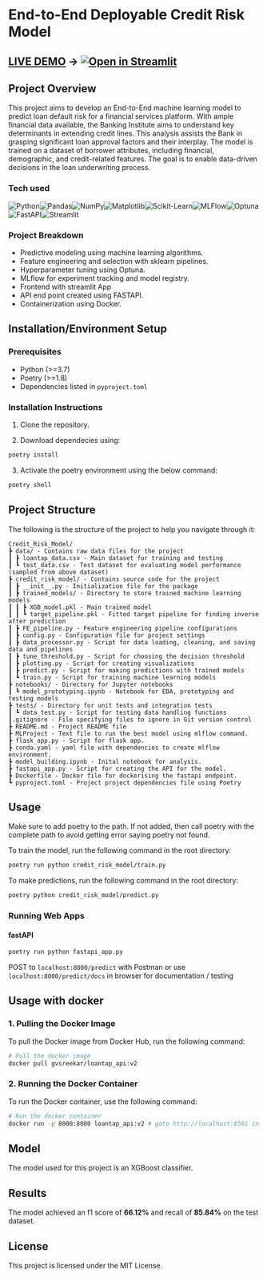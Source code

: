 # End-to-End Deployable Credit Risk Model

## [LIVE DEMO](https://creditriskmodel-aprewf5gesj6uqmo5y3ygx.streamlit.app/) -> [![Open in Streamlit](https://static.streamlit.io/badges/streamlit_badge_black_white.svg)](https://creditriskmodel-aprewf5gesj6uqmo5y3ygx.streamlit.app/)

## Project Overview
This project aims to develop an End-to-End machine learning model to predict loan default risk for a financial services platform.
With ample financial data available, the Banking Institute aims to understand key determinants in extending credit lines. This analysis assists the Bank in grasping significant loan approval factors and their interplay. The model is trained on a dataset of borrower attributes, including financial, demographic, and credit-related features. The goal is to enable data-driven decisions in the loan underwriting process.

### Tech used

![Python](https://img.shields.io/badge/Python-3.8%2B-blue?logo=python)![Pandas](https://img.shields.io/badge/Pandas-1.x-brightgreen?logo=pandas)![NumPy](https://img.shields.io/badge/NumPy-1.x-orange?logo=numpy)![Matplotlib](https://img.shields.io/badge/Matplotlib-3.x-blueviolet?logo=plotly)![Scikit-Learn](https://img.shields.io/badge/Scikit--Learn-0.24%2B-lightgrey?logo=scikit-learn)![MLFlow](https://img.shields.io/badge/MLFlow-1.x-blue?logo=mlflow)![Optuna](https://img.shields.io/badge/Optuna-3.x-red?logo=optuna)![FastAPI](https://img.shields.io/badge/FastAPI-0.85%2B-brightgreen?logo=fastapi)![Streamlit](https://img.shields.io/badge/Streamlit-1.x-orange?logo=streamlit)

### Project Breakdown

* Predictive modeling using machine learning algorithms.
* Feature engineering and selection with sklearn pipelines.
* Hyperparameter tuning using Optuna.
* MLflow for experiment tracking and model registry.
* Frontend with streamlit App
* API end point created using FASTAPI.
* Containerization using Docker.

## Installation/Environment Setup

### Prerequisites

* Python (>=3.7)
* Poetry (>=1.8)
* Dependencies listed in `pyproject.toml`

### Installation Instructions

1. Clone the repository.

2. Download dependecies using:
```bash
poetry install
```

3. Activate the poetry environment using the below command:
```bash
poetry shell
```
## Project Structure
The following is the structure of the project to help you navigate through it:
```ASCI
Credit_Risk_Model/
┣ data/ - Contains raw data files for the project
┃ ┣ loantap_data.csv - Main dataset for training and testing
┃ ┗ test_data.csv - Test dataset for evaluating model performance (sampled from above dataset)
┣ credit_risk_model/ - Contains source code for the project
┃ ┣ __init__.py - Initialization file for the package
┃ ┣ trained_models/ - Directory to store trained machine learning models
┃ ┃ ┣ XGB_model.pkl - Main trained model
┃ ┃ ┗ target_pipeline.pkl - Fitted target pipeline for finding inverse after prediction
┃ ┣ FE_pipeline.py - Feature engineering pipeline configurations
┃ ┣ config.py - Configuration file for project settings
┃ ┣ data_processor.py - Script for data loading, cleaning, and saving data and pipelines
┃ ┣ tune_threshold.py - Script for choosing the decision threshold
┃ ┣ plotting.py - Script for creating visualizations
┃ ┣ predict.py - Script for making predictions with trained models
┃ ┗ train.py - Script for training machine learning models
┣ notebooks/ - Directory for Jupyter notebooks
┃ ┗ model_prototyping.ipynb - Notebook for EDA, prototyping and testing models
┣ tests/ - Directory for unit tests and integration tests
┃ ┗ data_test.py - Script for testing data handling functions
┃.gitignore - File specifying files to ignore in Git version control
┣ README.md - Project README file
┣ MLProject - Text file to run the best model using mlflow command.
┣ flask_app.py - Script for flask app.
┣ conda.yaml - yaml file with dependencies to create mlflow environment.
┣ model_building.ipynb - Inital notebook for analysis.
┣ fastapi_app.py - Script for creating the API for the model.
┣ Dockerfile - Docker file for dockerising the fastapi endpoint.
┗ pyproject.toml - Project project dependencies file using Poetry

```
## Usage

Make sure to add poetry to the path. If not added, then call poetry with the complete path to avoid getting error saying poetry not found.

To train the model, run the following command in the root directory:

```bash
poetry run python credit_risk_model/train.py
```

To make predictions, run the following command in the root directory:

```bash
poetry python credit_risk_model/predict.py
```
### Running Web Apps

#### fastAPI

   ```bash
   poetry run python fastapi_app.py 
   ```

   POST to `localhost:8000/predict` with Postman or use `localhost:8000/predict/docs` in browser for documentation / testing


## Usage with docker

### 1. Pulling the Docker Image

To pull the Docker image from Docker Hub, run the following command:

```sh
# Pull the docker image
docker pull gvsreekar/loantap_api:v2
```

### 2. Running the Docker Container

To run the Docker container, use the following command:

```sh
# Run the docker container
docker run -p 8000:8000 loantap_api:v2 # goto http://localhost:8501 in browser
```

## Model

The model used for this project is an XGBoost classifier.

## Results

The model achieved an f1 score of **66.12%** and recall of **85.84%** on the test dataset.

## License

This project is licensed under the MIT License.
